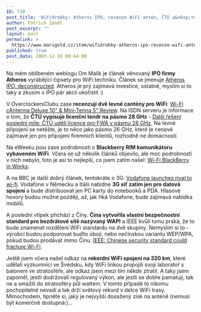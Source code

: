 ```yaml
---
ID: 730
post_title: 'WiFidrobky: Atheros IPO, recenze WiFi antén, ČTÚ a&nbsp;tendr na 28 GHz, Blackberry RIM s&nbsp;WiFi, čínská bezpečnost WiFi a&nbsp;další&#8230;'
author: Patrick Zandl
post_excerpt: ""
layout: post
permalink: >
  https://www.marigold.cz/item/wifidrobky-atheros-ipo-recenze-wifi-anten-ctu-a-tendr-na-28-ghz-blackberry-rim-s-wifi-cinska-bezpecnost-wifi-a-dalsi
published: true
post_date: 2003-12-10 08:44:00
---
```

<P>Na mém oblíbeném weblogu Om Malik je článek věnovaný <STRONG>IPO firmy Atheros</STRONG> vyrábějící čipsety pro WiFi techniku. Článek se jmenuje <A href="http://gigaom.com/archives/2003/12/atheros_ipo_deconstructed.html" target=_blank>Atheros IPO, deconstructed</A>. Atheros je prý zajímavá investice, ostatně, myslím si to taky a zkusím v IPO pár akcií ukořistit :)</P>
<P>V OverclockersClubu zase <STRONG>recenzují dvě levné cantény pro WiFi</STRONG>: <A href="http://www.overclockersclub.com/reviews/wifi_cantenna_review.php" target=_blank>Wi-Fi cAntenna Deluxe 10" &amp; Mini-Tenna 5" Review</A>. Na ISDN serveru je informace o tom, že <STRONG>ČTÚ vypisuje licenční tendr na pásmo 28 GHz</STRONG> - <A href="http://www.isdn.cz/clanek.php?cid=5401" target=_blank>Další řešení poslední míle: ČTÚ udělí licence pro FWA v pásmu 28 GHz</A>. Na levné připojení se netěšte, je to něco jako pásmo 26 GHz, které je cenově zajímavé jen pro připojení firemních klientů, rozhodně ne domácností. </P>
<P>Na eWeeku jsou zase podrobnosti o <STRONG>Blackberry RIM komunikátoru vybaveném WiFi</STRONG>. Včera se už několik článků objevilo, ale moc podrobností v nich nebylo, toto je asi to nejlepší, co jsem zatím našel: <A href="http://www.eweek.com/article2/0,4149,1406240,00.asp" target=_blank>Wi-Fi BlackBerry in Works</A>. </P>
<P>A na BBC je další dobrý článek, tentokráte o 3G: <A href="http://news.bbc.co.uk/1/hi/business/3304751.stm" target=_blank>Vodafone launches rival to wi-fi</A>. Vodafone v Německu a Itálii nabídne <STRONG>3G síť zatím jen pro datová spojení</STRONG> a bude distribuovat jen PC karty do notebooků a PDA. Hlasové hovory budou možné později, až, jak říká Vodafone, bude zajímavá nabídka mobilů. </P>
<P>A poslední vtípek přichází z Číny. <STRONG>Čína vytvořila vlastní bezpečnostní standard pro bezdrátové sítě nazývaný WAPI</STRONG> a IEEE kvůli tomu prská, že to bude znamenat rozdělení WiFi standardu na dvě skupiny. Nemyslím si to - výrobci budou podporovat buďto obojí, nebo nečínskou variantu WEP/WPA, pokud budou prodávat mimo Čínu. <A href="http://www.infoworld.com/article/03/12/09/HNchinesestandard_1.html" target=_blank>IEEE: Chinese security standard could fracture Wi-Fi</A>.</P>
<P>Ještě jsem včera našel odkaz na <STRONG>rekordní WiFi spojení na 320 km</STRONG>, které udělali výzkumníci ve Švédsku, kdy WiFi linkou propojili svoji laboratoř s balonem ve stratosféře, ale odkaz jsem mezi tím někde ztratil. A taky jsem zapoměl, jestli dodržovali regulovaný výkon, ale jestli se dobře pamatuji, tak ne a smažili do stratosféry půl wattem. V tomto případě to nikomu pochopitelně nevadí a tak drží světový rekord v délce WiFi trasy. Mimochodem, tipněte si, jaký je nejvyšší dosažený zisk na anténě (nemusí být komerčně dostupná:)...</P>